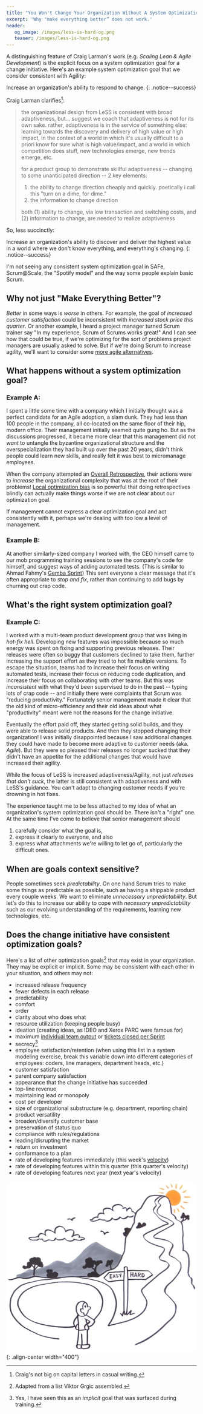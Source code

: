 ```yaml
---
title: "You Won't Change Your Organization Without A System Optimization Goal"
excerpt: 'Why "make everything better” does not work.'
header:
   og_image: /images/less-is-hard-og.png
   teaser: /images/less-is-hard-og.png
---
```

A distinguishing feature of Craig Larman's work (e.g. _Scaling Lean & Agile Development_) is the explicit focus on a system optimization goal for a change initiative.  Here's an example system optimization goal that we consider consistent with Agility:

Increase an organization's ability to respond to change.
{: .notice--success}

Craig Larman clarifies[^craig]:
> the organizational design from LeSS is consistent with broad adaptiveness, but... suggest we coach that 
> adaptiveness is not for its own sake. rather, adaptiveness is in the service of something else: learning 
> towards the discovery and delivery of high value or high impact, in the context of a world in which it's 
> usually difficult to a priori know for sure what is high value/impact, and a world in which competition does 
> stuff, new technologies emerge, new trends emerge, etc.
> 
> for a product group to demonstrate skillful adaptiveness -- changing to some unanticipated direction -- 2 key elements:
> 1. the ability to change direction cheaply and quickly. poetically i call this "turn on a dime, for dime."
> 2. the information to change direction
>
> both (1) ability to change, via low transaction and switching costs, and (2) information to change, are needed to realize adaptiveness

So, less succinctly:

Increase an organization's ability to discover and deliver the highest value in a world where we don't know everything, and everything's changing.
{: .notice--success}


I'm not seeing any consistent system optimization goal in SAFe, Scrum@Scale, the "Spotify model" and the way 
some people explain basic Scrum. 

## Why not just "Make Everything Better"?

*Better* in some ways is *worse* in others.  For example, the goal of *increased customer satisfaction* could be inconsistent 
with *increased stock price this quarter*.  Or another example, I heard a project manager turned Scrum 
trainer say "In my experience, Scrum of Scrums works great!"  And I can see how that could be true, if 
we're optimizing for the sort of problems project managers are usually asked to solve.  But if we're doing 
Scrum to increase agility,
we'll want to consider some [more agile alternatives](/seven-alternatives-to-scrum-of-scrums/#coordination--integration-what-to-do-instead).

## What happens without a system optimization goal?

### Example A: 
I spent a little some time with a company which I initially thought was a perfect candidate for an Agile adoption, a slam dunk.  They had less than 100 people in the company, all co-located on the same floor of their hip, modern office.  Their  management initially seemed quite gung ho.  But as the discussions progressed, it became more clear that this management did not *want* to untangle the byzantine organizational structure and the overspecialization they had built up over the past 20 years, didn't think people could learn new skills, and really felt it was best to micromanage employees.

When the company attempted an [Overall Retrospective](https://less.works/less/framework/overall-retrospective.html), their actions were to *increase* the organizational complexity that was at the root of their problems!  [Local optimization bias](/local-optimization-bias/) is so powerful that doing retrospectives blindly can actually make things worse if we are not clear about our optimization goal.

If management cannot express a clear optimization goal and act consistently with it, perhaps we're dealing with too low a level of management.    

### Example B:
At another similarly-sized company I worked with, the CEO himself came to our mob programming training sessions to see the company's code for himself, and suggest ways of adding automated tests.  (This is similar to Ahmad Fahmy's [Gemba Sprint](https://www.infoq.com/articles/guide-gemba-sprint/))  This sent everyone a clear message that it's often appropriate to *stop and fix*, rather than continuing to add bugs by churning out crap code.  

## What's the right system optimization goal? 

### Example C:
I worked with a multi-team product development group that was living in *hot-fix hell*.  Developing new features was impossible because so much energy was spent on fixing and supporting previous releases.  Their releases were often so buggy that customers declined to take them, further increasing the support effort as they tried to hot fix multiple versions.  To escape the situation, teams had to increase their focus on writing automated tests, increase their focus on reducing code duplication, and increase their focus on collaborating with other teams.  But this was *inconsistent* with what they'd been supervised to do in the past -- typing lots of crap code -- and initially there were complaints that Scrum was "reducing productivity."  Fortunately senior management made it clear that the old kind of micro-efficiency and their old ideas about what "productivity" meant were not the reasons for the change initiative.

Eventually the effort paid off, they started getting solid builds, and they were able to release solid products.  And then they stopped changing their organization!  I was initially disappointed because I saw additional changes they could have made to become more adaptive to customer needs (aka. *Agile*).  But they were so pleased their releases no longer sucked that they didn't have an appetite for the additional changes that would have increased their agility.  
 
While the focus of LeSS is increased adaptiveness/Agility, not just *releases that don't suck*, the latter is still consistent with adaptiveness and with LeSS's guidance.  You can't adapt to changing customer needs if you're drowning in hot fixes.

The experience taught me to be less attached to my idea of what an organization's system optimization goal should be.  There isn't a "right" one.  At the same time I've come to believe that senior management should 
1. carefully consider what the goal is, 
2. express it clearly to everyone, and also 
3. express what attachments we're willing to let go of, particularly the difficult ones.

## When are goals context sensitive?

People sometimes seek *predictability*.  On one hand Scrum tries to make some things as predictable as possible, such as having a shippable product every couple weeks.  We want to eliminate *unnecessary unpredictability*.  But let's do this to increase our ability to cope with *necessary unpredictability* such as our evolving understanding of the requirements, learning new technologies, etc.

## Does the change initiative have consistent optimization goals?

Here's a list of other optimization goals[^1] that may exist in your organization.  They may be explicit or implicit.  Some may be consistent with each other in your situation, and others may not:

* increased release frequency
* fewer defects in each release
* predictability
* comfort
* order
* clarity about who does what
* resource utilization (keeping people busy)
* ideation (creating ideas, as IDEO and Xerox PARC were famous for)
* maximum [individual team output](/local-optimization-bias/) or [tickets closed per Sprint](https://dilbert.com/strip/1995-11-13)
* secrecy[^yes]
* employee satisfaction/retention (when using this list in a system modeling exercise, break this variable down into different categories of employees: coders, line managers, department heads, etc.)
* customer satisfaction
* parent company satisfaction
* appearance that the change initiative has succeeded
* top-line revenue
* maintaining lead or monopoly
* cost per developer
* size of organizational substructure (e.g. department, reporting chain)
* product versatility
* broaden/diversify customer base
* preservation of status quo
* compliance with rules/regulations
* leading/disrupting the market 
* return on investment
* conformance to a plan
* rate of developing features immediately (this week's [velocity](/why-i-barely-mention-velocity-anymore))
* rate of developing features within this quarter (this quarter's velocity)
* rate of developing features next year (next year's velocity)


![LeSS is hard](../images/less-is-hard.png){: .align-center width="400"}

[^craig]: Craig's not big on capital letters in casual writing.
[^1]: Adapted from a list Viktor Grgic assembled.
[^yes]: Yes, I have seen this as an *implicit* goal that was surfaced during training.